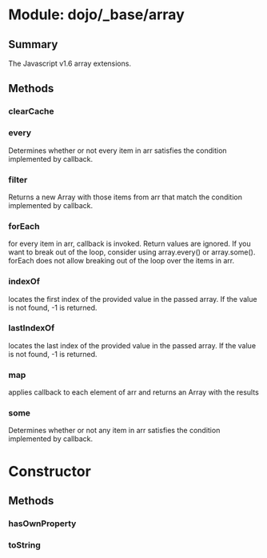 # Module: dojo/_base/array

## Summary

The Javascript v1.6 array extensions.
## Methods

### clearCache


### every
Determines whether or not every item in arr satisfies the
condition implemented by callback.

### filter
Returns a new Array with those items from arr that match the
condition implemented by callback.

### forEach
for every item in arr, callback is invoked. Return values are ignored.
If you want to break out of the loop, consider using array.every() or array.some().
forEach does not allow breaking out of the loop over the items in arr.

### indexOf
locates the first index of the provided value in the
passed array. If the value is not found, -1 is returned.

### lastIndexOf
locates the last index of the provided value in the passed
array. If the value is not found, -1 is returned.

### map
applies callback to each element of arr and returns
an Array with the results

### some
Determines whether or not any item in arr satisfies the
condition implemented by callback.

# Constructor

## Methods

### hasOwnProperty


### toString


